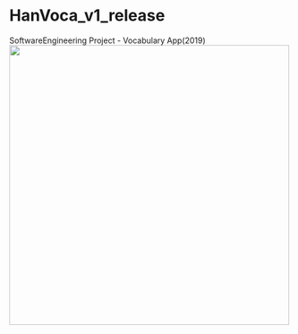# HanVoca_v1_release
SoftwareEngineering Project - Vocabulary App(2019)
<img src="https://user-images.githubusercontent.com/51085309/212329488-2b857724-601c-40be-86d3-74d0e83cef9b.png" width="500" height="500"/>
